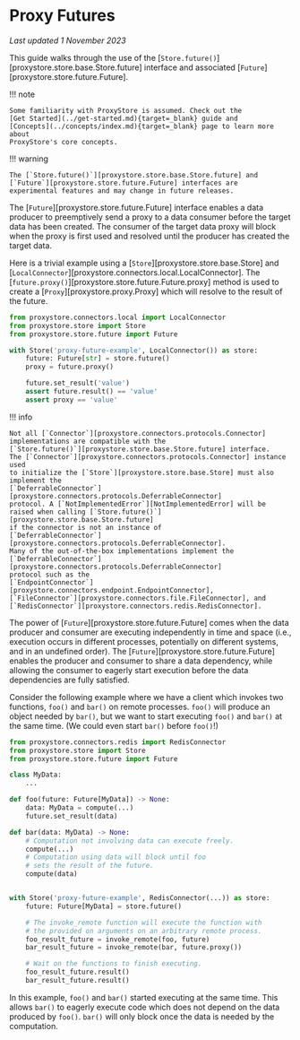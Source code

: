 # Proxy Futures

*Last updated 1 November 2023*

This guide walks through the use of the
[`Store.future()`][proxystore.store.base.Store.future] interface and associated
[`Future`][proxystore.store.future.Future].

!!! note

    Some familiarity with ProxyStore is assumed. Check out the
    [Get Started](../get-started.md){target=_blank} guide and
    [Concepts](../concepts/index.md){target=_blank} page to learn more about
    ProxyStore's core concepts.

!!! warning

    The [`Store.future()`][proxystore.store.base.Store.future] and
    [`Future`][proxystore.store.future.Future] interfaces are
    experimental features and may change in future releases.

The [`Future`][proxystore.store.future.Future] interface enables
a data producer to preemptively send a proxy to a data consumer before the
target data has been created. The consumer of the target data proxy will
block when the proxy is first used and resolved until the producer
has created the target data.

Here is a trivial example using a [`Store`][proxystore.store.base.Store] and
[`LocalConnector`][proxystore.connectors.local.LocalConnector]. The
[`future.proxy()`][proxystore.store.future.Future.proxy] method is used
to create a [`Proxy`][proxystore.proxy.Proxy] which will resolve to the
result of the future.

```python linenums="1" title="example.py"
from proxystore.connectors.local import LocalConnector
from proxystore.store import Store
from proxystore.store.future import Future

with Store('proxy-future-example', LocalConnector()) as store:
    future: Future[str] = store.future()
    proxy = future.proxy()

    future.set_result('value')
    assert future.result() == 'value'
    assert proxy == 'value'
```

!!! info

    Not all [`Connector`][proxystore.connectors.protocols.Connector]
    implementations are compatible with the
    [`Store.future()`][proxystore.store.base.Store.future] interface.
    The [`Connector`][proxystore.connectors.protocols.Connector] instance used
    to initialize the [`Store`][proxystore.store.base.Store] must also
    implement the
    [`DeferrableConnector`][proxystore.connectors.protocols.DeferrableConnector]
    protocol. A [`NotImplementedError`][NotImplementedError] will be
    raised when calling [`Store.future()`][proxystore.store.base.Store.future]
    if the connector is not an instance of
    [`DeferrableConnector`][proxystore.connectors.protocols.DeferrableConnector].
    Many of the out-of-the-box implementations implement the
    [`DeferrableConnector`][proxystore.connectors.protocols.DeferrableConnector]
    protocol such as the
    [`EndpointConnector`][proxystore.connectors.endpoint.EndpointConnector],
    [`FileConnector`][proxystore.connectors.file.FileConnector], and
    [`RedisConnector`][proxystore.connectors.redis.RedisConnector].

The power of [`Future`][proxystore.store.future.Future] comes when
the data producer and consumer are executing independently in time and space
(i.e., execution occurs in different processes, potentially on different
systems, and in an undefined order). The
[`Future`][proxystore.store.future.Future] enables the producer
and consumer to share a data dependency, while allowing the consumer to
eagerly start execution before the data dependencies are fully satisfied.

Consider the following example where we have a client which invokes two
functions, `foo()` and `bar()` on remote processes. `foo()` will produce an
object needed by `bar()`, but we want to start executing `foo()` and `bar()`
at the same time. (We could even start `bar()` before `foo()`!)

```python linenums="1" title="client.py"
from proxystore.connectors.redis import RedisConnector
from proxystore.store import Store
from proxystore.store.future import Future

class MyData:
    ...

def foo(future: Future[MyData]) -> None:
    data: MyData = compute(...)
    future.set_result(data)

def bar(data: MyData) -> None:
    # Computation not involving data can execute freely.
    compute(...)
    # Computation using data will block until foo
    # sets the result of the future.
    compute(data)


with Store('proxy-future-example', RedisConnector(...)) as store:
    future: Future[MyData] = store.future()

    # The invoke_remote function will execute the function with
    # the provided on arguments on an arbitrary remote process.
    foo_result_future = invoke_remote(foo, future)
    bar_result_future = invoke_remote(bar, future.proxy())

    # Wait on the functions to finish executing.
    foo_result_future.result()
    bar_result_future.result()
```

In this example, `foo()` and `bar()` started executing at the same time.
This allows `bar()` to eagerly execute code which does not depend on the
data produced by `foo()`. `bar()` will only block once the data is needed by
the computation.
